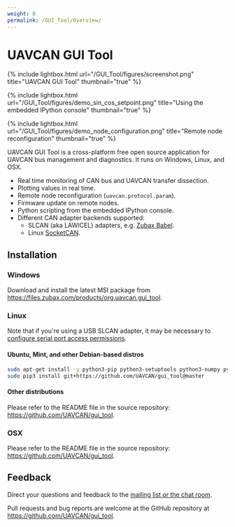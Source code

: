 ```yaml
---
weight: 0
permalink: /GUI_Tool/Overview/
---
```


# UAVCAN GUI Tool

{% include lightbox.html url="/GUI_Tool/figures/screenshot.png" title="UAVCAN GUI Tool" thumbnail="true" %}

{% include lightbox.html url="/GUI_Tool/figures/demo_sin_cos_setpoint.png" title="Using the embedded IPython console" thumbnail="true" %}

{% include lightbox.html url="/GUI_Tool/figures/demo_node_configuration.png" title="Remote node reconfiguration" thumbnail="true" %}

UAVCAN GUI Tool is a cross-platform free open source application for UAVCAN bus management and diagnostics.
It runs on Windows, Linux, and OSX.

* Real time monitoring of CAN bus and UAVCAN transfer dissection.
* Plotting values in real time.
* Remote node reconfiguration (`uavcan.protocol.param`).
* Firmware update on remote nodes.
* Python scripting from the embedded IPython console.
* Different CAN adapter backends supported:
  * SLCAN (aka LAWICEL) adapters, e.g. [Zubax Babel](https://docs.zubax.com/zubax_babel).
  * Linux [SocketCAN](https://en.wikipedia.org/wiki/SocketCAN).

## Installation

### Windows

Download and install the latest MSI package from <https://files.zubax.com/products/org.uavcan.gui_tool>.

### Linux

Note that if you're using a USB SLCAN adapter, it may be necessary to
[configure serial port access permissions](https://docs.zubax.com/usb#Configuring_permissions_on_Linux).

#### Ubuntu, Mint, and other Debian-based distros

```bash
sudo apt-get install -y python3-pip python3-setuptools python3-numpy python3-pyqt5 python3-pyqt5.qtsvg git-core
sudo pip3 install git+https://github.com/UAVCAN/gui_tool@master
```

#### Other distributions

Please refer to the README file in the source repository: <https://github.com/UAVCAN/gui_tool>.

### OSX

Please refer to the README file in the source repository: <https://github.com/UAVCAN/gui_tool>.

## Feedback

Direct your questions and feedback to the [mailing list or the chat room](/Contact).

Pull requests and bug reports are welcome at the GitHub repository at <https://github.com/UAVCAN/gui_tool>.
